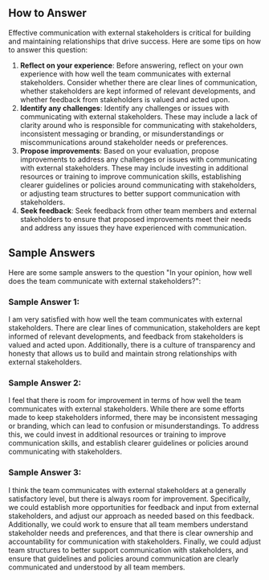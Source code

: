 

How to Answer
-------------

Effective communication with external stakeholders is critical for building and maintaining relationships that drive success. Here are some tips on how to answer this question:

1. **Reflect on your experience**: Before answering, reflect on your own experience with how well the team communicates with external stakeholders. Consider whether there are clear lines of communication, whether stakeholders are kept informed of relevant developments, and whether feedback from stakeholders is valued and acted upon.
2. **Identify any challenges**: Identify any challenges or issues with communicating with external stakeholders. These may include a lack of clarity around who is responsible for communicating with stakeholders, inconsistent messaging or branding, or misunderstandings or miscommunications around stakeholder needs or preferences.
3. **Propose improvements**: Based on your evaluation, propose improvements to address any challenges or issues with communicating with external stakeholders. These may include investing in additional resources or training to improve communication skills, establishing clearer guidelines or policies around communicating with stakeholders, or adjusting team structures to better support communication with stakeholders.
4. **Seek feedback**: Seek feedback from other team members and external stakeholders to ensure that proposed improvements meet their needs and address any issues they have experienced with communication.

Sample Answers
--------------

Here are some sample answers to the question "In your opinion, how well does the team communicate with external stakeholders?":

### Sample Answer 1:

I am very satisfied with how well the team communicates with external stakeholders. There are clear lines of communication, stakeholders are kept informed of relevant developments, and feedback from stakeholders is valued and acted upon. Additionally, there is a culture of transparency and honesty that allows us to build and maintain strong relationships with external stakeholders.

### Sample Answer 2:

I feel that there is room for improvement in terms of how well the team communicates with external stakeholders. While there are some efforts made to keep stakeholders informed, there may be inconsistent messaging or branding, which can lead to confusion or misunderstandings. To address this, we could invest in additional resources or training to improve communication skills, and establish clearer guidelines or policies around communicating with stakeholders.

### Sample Answer 3:

I think the team communicates with external stakeholders at a generally satisfactory level, but there is always room for improvement. Specifically, we could establish more opportunities for feedback and input from external stakeholders, and adjust our approach as needed based on this feedback. Additionally, we could work to ensure that all team members understand stakeholder needs and preferences, and that there is clear ownership and accountability for communication with stakeholders. Finally, we could adjust team structures to better support communication with stakeholders, and ensure that guidelines and policies around communication are clearly communicated and understood by all team members.
